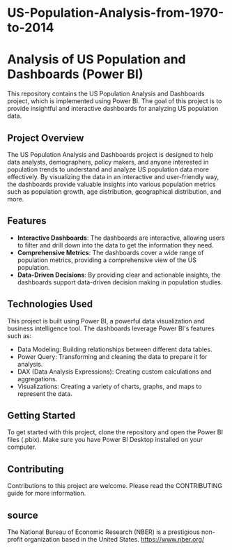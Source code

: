 # US-Population-Analysis-from-1970-to-2014

# Analysis of US Population and Dashboards (Power BI)
This repository contains the US Population Analysis and Dashboards project, which is implemented using Power BI. The goal of this project is to provide insightful and interactive dashboards for analyzing US population data.

## Project Overview

The US Population Analysis and Dashboards project is designed to help data analysts, demographers, policy makers, and anyone interested in population trends to understand and analyze US population data more effectively. By visualizing the data in an interactive and user-friendly way, the dashboards provide valuable insights into various population metrics such as population growth, age distribution, geographical distribution, and more.

## Features

- **Interactive Dashboards**: The dashboards are interactive, allowing users to filter and drill down into the data to get the information they need.
- **Comprehensive Metrics**: The dashboards cover a wide range of population metrics, providing a comprehensive view of the US population.
- **Data-Driven Decisions**: By providing clear and actionable insights, the dashboards support data-driven decision making in population studies.

## Technologies Used

This project is built using Power BI, a powerful data visualization and business intelligence tool. The dashboards leverage Power BI's features such as:

- Data Modeling: Building relationships between different data tables.
- Power Query: Transforming and cleaning the data to prepare it for analysis.
- DAX (Data Analysis Expressions): Creating custom calculations and aggregations.
- Visualizations: Creating a variety of charts, graphs, and maps to represent the data.

## Getting Started

To get started with this project, clone the repository and open the Power BI files (.pbix). Make sure you have Power BI Desktop installed on your computer.

## Contributing

Contributions to this project are welcome. Please read the CONTRIBUTING guide for more information.

## source
The National Bureau of Economic Research (NBER) is a prestigious non-profit organization based in the United States.
https://www.nber.org/

